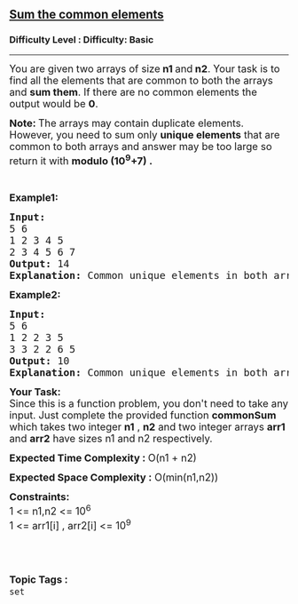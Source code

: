 <h2><a href="https://www.geeksforgeeks.org/problems/sum-the-common-elements/1">Sum the common elements</a></h2><h3>Difficulty Level : Difficulty: Basic</h3><hr><div class="problems_problem_content__Xm_eO"><div class="problemQuestion">
<p><span style="font-size: 18px;">You are given two arrays of size<strong> n1 </strong>and<strong> n2</strong>. Your task is to find all the elements that are common to both the arrays and <strong>sum them</strong>. If there are no common elements the output would be <strong>0</strong>.</span></p>
<p><strong><span style="font-size: 18px;">Note: </span></strong><span style="font-size: 18px;">The arrays may contain duplicate elements. However, you need to sum only <strong>unique elements</strong> that are common to both arrays and answer may be too large so return it with <strong>modulo (10<sup>9</sup>+7) .</strong></span></p>
<p>&nbsp;</p>
<p><span style="font-size: 18px;"><strong>Example1:</strong></span></p>
<pre><span style="font-size: 18px;"><strong>Input:</strong>
5 6
1 2 3 4 5
2 3 4 5 6 7
<strong>Output: </strong>14<br><strong>Explanation: </strong>Common unique elements in both arrays are 2, 3, 4 and 5 so answer will be 2+3+4+5 = 14<br></span></pre>
<p><strong><span style="font-size: 18px;">Example2:</span></strong></p>
<pre><span style="font-size: 18px;"><strong>Input:</strong>
5 6
1 2 2 3 5
3 3 2 2 6 5
<strong>Output: </strong>10<br><strong>Explanation: </strong>Common unique elements in both arrays are 2, 3 and 5 so answer will be 2+3+5 = 10</span></pre>
<p><span style="font-size: 18px;"><strong>Your Task:</strong><br>Since this is a function problem, you don't need to take any input. Just complete the provided function <strong>commonSum</strong> which takes two integer <strong>n1</strong> , <strong>n2</strong> and two integer arrays <strong>arr1</strong> and <strong>arr2</strong> have sizes n1 and n2 respectively.</span></p>
<p><span style="font-size: 18px;"><strong>Expected Time Complexity : </strong>O(n1 + n2)</span></p>
<p><span style="font-size: 18px;"><strong>Expected Space Complexity :</strong> O(min(n1,n2))</span></p>
<p><span style="font-size: 18px;"><strong>Constraints:</strong><br>1 &lt;= n1,n2 &lt;= 10<sup>6</sup><br>1 &lt;= arr1[i] , arr2[i] &lt;= 10<sup>9</sup></span></p>
<p>&nbsp;</p>
</div></div><br><p><span style=font-size:18px><strong>Topic Tags : </strong><br><code>set</code>&nbsp;